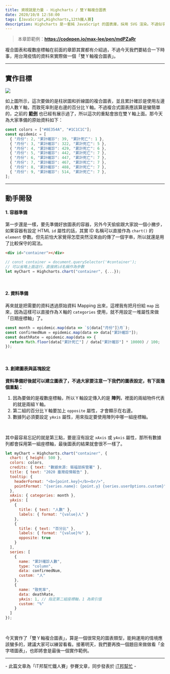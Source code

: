 ```yaml
---
title: 資視就是力量 - Highcharts / 雙Ｙ軸複合圖表
date: 2020/10/8 12:58:00
tags: [JavaScript,Highcharts,12th鐵人賽]
description: Highcharts 是一套純 JavaScript 的圖表庫，採用 SVG 渲染。不過似乎是使用人數較少的關係，國內的相關文章寥寥可數，加上官方文件的中翻文本也是較舊的版號，所以這次希望能以一個使用過 Highcharts 的開發者角度來跟各位介紹它，希望以我的使用經驗可以讓大家認識 Highcharts 的強大功能與應用，那就先來看看它的優點與特性吧！
---
```


> 本章節範例：**https://codepen.io/max-lee/pen/mdPZaRr**

複合圖表和複數座標軸在前面的章節其實都有介紹過，不過今天我們要結合一下時事，用台灣疫情的資料來實際做一個「雙Ｙ軸複合圖表」。

---

## 實作目標

<img src="/img/content/highcharts-24/doubleY.png" style="max-width: 800px;" />

<br/>

如上圖所示，這次要做的是柱狀圖和折線圖的複合圖表，並且累計確診是使用左邊的人數Ｙ軸，而致死率則是右邊的百分比Ｙ軸。不過複合式圖表應該算是蠻簡單的，之前的 **[範例](https://codepen.io/max-lee/pen/mdPxGyq)** 也已經有展示過了，所以這次的重點會放在雙Ｙ軸上面。那今天為大家準備的原始資料如下：

```javascript
const colors = ["#8E354A", "#1C1C1C"];
const epidemic = [
  { "月份": 2, "累計確診": 39, "累計死亡": 1 },
  { "月份": 3, "累計確診": 322, "累計死亡": 5 },
  { "月份": 4, "累計確診": 429, "累計死亡": 6 },
  { "月份": 5, "累計確診": 442, "累計死亡": 7 },
  { "月份": 6, "累計確診": 447, "累計死亡": 7 },
  { "月份": 7, "累計確診": 467, "累計死亡": 7 },
  { "月份": 8, "累計確診": 488, "累計死亡": 7 },
  { "月份": 9, "累計確診": 514, "累計死亡": 7 },
];
```

---

## 動手開發

#### 1. 容器準備

第一步還是一樣，要先準備好放圖表的容器，另外今天偷偷跟大家說一個小撇步，如果容器有設定 HTML `id` 屬性的話，其實 ID 名稱可以直接作為 `chart()` 的 `element` 參數。但先前怕大家覺得怎麼突然沒來由的傳了一個字串，所以就還是用了比較保守的寫法。

```html
<div id="container"></div>
```

```javascript
// const container = document.querySelector('#container');
// 可以省略上面這行，直接將id名稱作為參數
let myChart = Highcharts.chart("container", {...});
```

<br/>

#### 2. 資料準備

再來就是把需要的資料透過原始資料 Mapping 出來，這裡我有把月份給 `map` 出來，因為這樣可以直接作為Ｘ軸的 `categories` 使用，就不用設定一堆屬性來做「日期座標軸」了。

```javascript
const month = epidemic.map(data => `${data["月份"]}月`);
const confirmedNum = epidemic.map(data => data["累計確診"]);
const deathRate = epidemic.map(data => {
  return Math.floor(data["累計死亡"] / data["累計確診"] * 10000) / 100;
});
```

<br/>

#### 3. 創建圖表與區塊設定

**資料準備好後就可以建立圖表了，不過大家要注意一下我們的圖表設定，有下面幾個重點：**
1. 因為要做的是複數座標軸，所以Ｙ軸設定傳入的是 **陣列**，裡面的兩組物件代表的就是兩組Ｙ軸。
2. 第二組的百分比Ｙ軸要加上 `opposite` 屬性，才會顯示在右邊。
3. 數據列必須要設定 `yAxis` 屬性，用來指定要使用陣列中哪一組座標軸。

<br/>

其中最容易忘記的就是第三點，要是沒有設定 `xAxis` 或 `yAxis` 屬性，那所有數據列都會採用第一組座標軸，最後圖表的結果就會很不一樣了。

```javascript
let myChart = Highcharts.chart("container", {
  chart: { height: 500 },
  colors: colors,
  credits: { text: "數據來源: 衛福部疾管署" },
  title: { text: "2020 臺灣疫情報告" },
  tooltip: {
    headerFormat: "<b>{point.key}</b><br/>",
    pointFormat: "{series.name}: {point.y} {series.userOptions.custom}",
  },
  xAxis: { categories: month },
  yAxis: [
    {
      title: { text: "人數" },
      labels: { format: "{value}人" }
    },
    {
      title: { text: "百分比" },
      labels: { format: "{value}％" },
      opposite: true
    }
  ],
  series: [
    {
      name: "累計確診人數",
      type: "column",
      data: confirmedNum,
      custom: "人"
    },
    {
      name: "致死率",
      data: deathRate,
      yAxis: 1, // 指定第二組座標軸，1 為索引值
      custom: "%"
    }
  ]
});
```

<br/>

今天實作了「雙Ｙ軸複合圖表」，算是一個很常見的圖表類型，能夠運用的情境應該蠻多的，建議大家可以練習看看。接著明天，我們要再換一個題目來做做看「金字塔圖表」，也即將會是最後一個實作範例。

---

\- 此篇文章為「iT邦幫忙鐵人賽」參賽文章，同步發表於 [iT邦幫忙](https://ithelp.ithome.com.tw/articles/10250764) -


